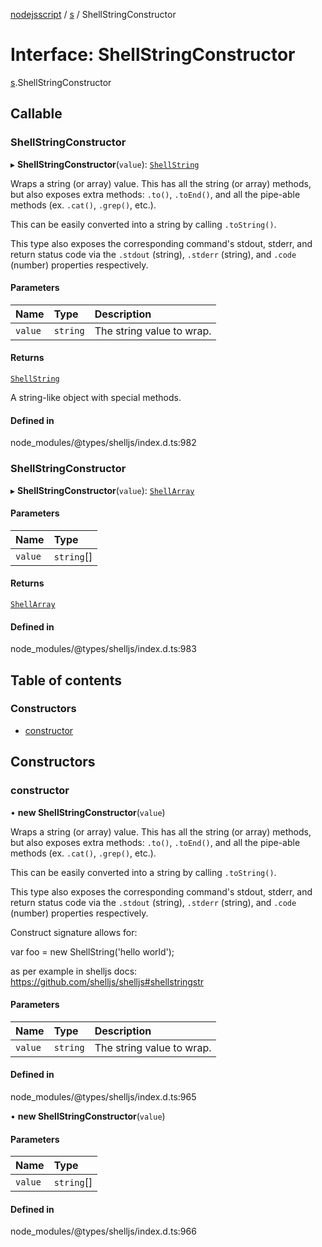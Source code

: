 [nodejsscript](../README.md) / [s](../modules/s.md) / ShellStringConstructor

# Interface: ShellStringConstructor

[s](../modules/s.md).ShellStringConstructor

## Callable

### ShellStringConstructor

▸ **ShellStringConstructor**(`value`): [`ShellString`](../modules/s.md#shellstring-1)

Wraps a string (or array) value. This has all the string (or array) methods,
but also exposes extra methods: `.to()`, `.toEnd()`, and all the pipe-able
methods (ex. `.cat()`, `.grep()`, etc.).

This can be easily converted into a string by calling `.toString()`.

This type also exposes the corresponding command's stdout, stderr, and return status
code via the `.stdout` (string), `.stderr` (string), and `.code` (number) properties
respectively.

#### Parameters

| Name | Type | Description |
| :------ | :------ | :------ |
| `value` | `string` | The string value to wrap. |

#### Returns

[`ShellString`](../modules/s.md#shellstring-1)

A string-like object with special methods.

#### Defined in

node_modules/@types/shelljs/index.d.ts:982

### ShellStringConstructor

▸ **ShellStringConstructor**(`value`): [`ShellArray`](../modules/s.md#shellarray)

#### Parameters

| Name | Type |
| :------ | :------ |
| `value` | `string`[] |

#### Returns

[`ShellArray`](../modules/s.md#shellarray)

#### Defined in

node_modules/@types/shelljs/index.d.ts:983

## Table of contents

### Constructors

- [constructor](s.ShellStringConstructor.md#constructor)

## Constructors

### constructor

• **new ShellStringConstructor**(`value`)

Wraps a string (or array) value. This has all the string (or array) methods,
but also exposes extra methods: `.to()`, `.toEnd()`, and all the pipe-able
methods (ex. `.cat()`, `.grep()`, etc.).

This can be easily converted into a string by calling `.toString()`.

This type also exposes the corresponding command's stdout, stderr, and return status
code via the `.stdout` (string), `.stderr` (string), and `.code` (number) properties
respectively.

Construct signature allows for:

var foo = new ShellString('hello world');

as per example in shelljs docs:
https://github.com/shelljs/shelljs#shellstringstr

#### Parameters

| Name | Type | Description |
| :------ | :------ | :------ |
| `value` | `string` | The string value to wrap. |

#### Defined in

node_modules/@types/shelljs/index.d.ts:965

• **new ShellStringConstructor**(`value`)

#### Parameters

| Name | Type |
| :------ | :------ |
| `value` | `string`[] |

#### Defined in

node_modules/@types/shelljs/index.d.ts:966

